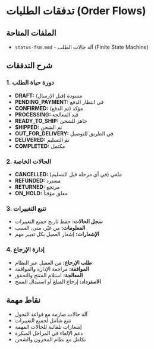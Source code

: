 # تدفقات الطلبات (Order Flows)

## الملفات المتاحة
- `status-fsm.mmd` - آلة حالات الطلب (Finite State Machine)

## شرح التدفقات

### 1. دورة حياة الطلب
- **DRAFT:** مسودة (قبل الإرسال)
- **PENDING_PAYMENT:** في انتظار الدفع
- **CONFIRMED:** مؤكد (تم الدفع)
- **PROCESSING:** قيد المعالجة
- **READY_TO_SHIP:** جاهز للشحن
- **SHIPPED:** تم الشحن
- **OUT_FOR_DELIVERY:** في الطريق للتوصيل
- **DELIVERED:** تم التسليم
- **COMPLETED:** مكتمل

### 2. الحالات الخاصة
- **CANCELLED:** ملغي (في أي مرحلة قبل التسليم)
- **REFUNDED:** مسترد
- **RETURNED:** مرتجع
- **ON_HOLD:** معلق مؤقتاً

### 3. تتبع التغييرات
- **سجل الحالات:** حفظ تاريخ جميع التغييرات
- **المعلومات:** من غيّر، متى، السبب
- **الإشعارات:** إشعار العميل بكل تغيير مهم

### 4. إدارة الإرجاع
- **طلب الإرجاع:** من العميل عبر النظام
- **الموافقة:** مراجعة الإدارة والموافقة
- **المعالجة:** استلام المنتج والتحقق
- **الاسترداد:** إرجاع المبلغ أو استبدال المنتج

## نقاط مهمة
- آلة حالات صارمة مع قواعد التحول
- تتبع شامل لجميع التغييرات
- إشعارات تلقائية للحالات المهمة
- دعم الإلغاء في المراحل المبكرة
- تكامل مع نظام المخزون والشحن
